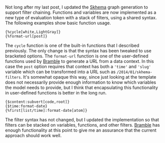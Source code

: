 Not long after my last post, I updated the [Skhema][] graph generation to support filter chaining.
Functions and variables are now implemented as a new type of evaluation token with a stack of filters, using a shared syntax.
The following examples show basic function usage.
~~~ {skhema}
{%cycle[white,LightGray]}
{%format-url[post]}
~~~
The `cycle` function is one of the built-in functions that I described previously.  The only change is that the syntax has been tweaked to use bracketed options.
The `format-url` function is one of the user-defined functions used by [Bramble][] to generate a URL from a data context.  In this case the `post` option requires that context has both a `'time'` and `'slug'` variable which can be transformed into a URL such as `/2014/01/skhema-filters`.  It's somewhat opaque this way, since just looking at the template does not necessarily provide enough information to know which variables the model needs to provide, but I think that encapsulating this functionality in user-defined functions is better in the long run.

~~~ {skhema}
{$content:subvert[code,root]}
{$time:format-date}
{%first[list/time]:format-date[atom]}
~~~
The filter syntax has not changed, but I updated the implementation so that filters can be stacked on variables, functions, and other filters.  [Bramble][] has enough functionality at this point to give me an assurance that the current approach should work well.


[bramble]: /bramble  "Bramble"
[skhema]: /skhema  "Skhema"